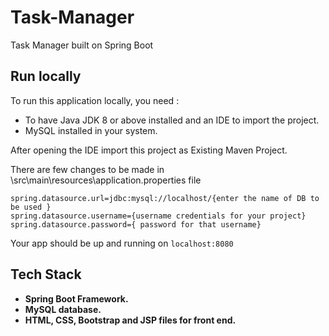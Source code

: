 # Task-Manager
Task Manager built on Spring Boot

## Run locally

To run this application locally, you need :  
 * To have Java JDK 8 or above installed and an IDE to import the project.
 * MySQL installed in your system.

After opening the IDE import this project as Existing Maven Project.

There are few changes to be made in \src\main\resources\application.properties file

```
spring.datasource.url=jdbc:mysql://localhost/{enter the name of DB to be used }
spring.datasource.username={username credentials for your project}
spring.datasource.password={ password for that username}
```

Your app should be up and running on `localhost:8080`

## Tech Stack
  * **Spring Boot Framework.**
  * **MySQL database.**
  * **HTML, CSS, Bootstrap and JSP files for front end.**
